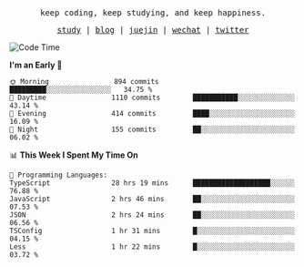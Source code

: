 <p align="center">
  <samp>
    <span>keep coding, keep studying, and keep happiness.</span>
  </samp>
</p>

<p align="center">
  <samp>
    <a href="https://github.com/ouduidui/fe-study">study</a> |
    <a href="https://deweyou.me">blog</a>  |
    <a href="https://juejin.cn/user/4309700183594366">juejin</a> |
    <a href="https://user-images.githubusercontent.com/54696834/165071004-6509e3f2-90c3-448c-9d92-3da42b0c2021.jpeg">wechat</a> |
    <a href="https://twitter.com/ouduidui">twitter</a>
  </samp>
</p>

<!--START_SECTION:waka-->
![Code Time](http://img.shields.io/badge/Code%20Time-3%2C047%20hrs%2025%20mins-blue)

**I'm an Early 🐤** 

```text
🌞 Morning                894 commits         █████████░░░░░░░░░░░░░░░░   34.75 % 
🌆 Daytime                1110 commits        ███████████░░░░░░░░░░░░░░   43.14 % 
🌃 Evening                414 commits         ████░░░░░░░░░░░░░░░░░░░░░   16.09 % 
🌙 Night                  155 commits         ██░░░░░░░░░░░░░░░░░░░░░░░   06.02 % 
```


📊 **This Week I Spent My Time On** 

```text
💬 Programming Languages: 
TypeScript               28 hrs 19 mins      ███████████████████░░░░░░   76.88 % 
JavaScript               2 hrs 46 mins       ██░░░░░░░░░░░░░░░░░░░░░░░   07.53 % 
JSON                     2 hrs 24 mins       ██░░░░░░░░░░░░░░░░░░░░░░░   06.56 % 
TSConfig                 1 hr 31 mins        █░░░░░░░░░░░░░░░░░░░░░░░░   04.15 % 
Less                     1 hr 22 mins        █░░░░░░░░░░░░░░░░░░░░░░░░   03.72 % 
```


<!--END_SECTION:waka-->

